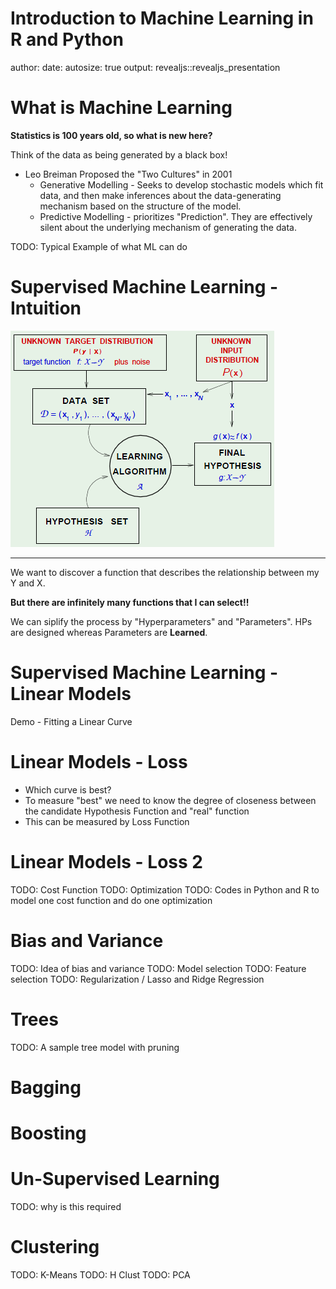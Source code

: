 Introduction to Machine Learning in R and Python
========================================================
author: 
date: 
autosize: true
output: revealjs::revealjs_presentation

What is Machine Learning
========================================================

**Statistics is 100 years old, so what is new here?**

Think of the data as being generated by a black box!

* Leo Breiman Proposed the "Two Cultures" in 2001
  + Generative Modelling - Seeks to develop stochastic models which fit data, and then make inferences about the data-generating mechanism based on the structure of the model. 
  + Predictive Modelling - prioritizes "Prediction". They are effectively silent about the underlying mechanism of generating the data. 

TODO: Typical Example of what ML can do


Supervised Machine Learning - Intuition
========================================================

![](img/learning-diagram.png) 
 
***
We want to discover a function that describes the relationship between my Y and X. 
 
__But there are infinitely many functions that I can select!!__

We can siplify the process by "Hyperparameters" and "Parameters". HPs are designed whereas Parameters are __Learned__.

Supervised Machine Learning - Linear Models
========================================================

Demo - Fitting a Linear Curve

Linear Models - Loss
========================================================

* Which curve is best? 
* To measure "best" we need to know the degree of closeness between the candidate Hypothesis Function and "real" function 
* This can be measured by Loss Function

Linear Models - Loss 2
========================================================

TODO: Cost Function
TODO: Optimization 
TODO: Codes in Python and R to model one cost function and do one optimization



Bias and Variance
========================================================

TODO: Idea of bias and variance 
TODO: Model selection 
TODO: Feature selection
TODO: Regularization / Lasso and Ridge Regression 

Trees
========================================================

TODO: A sample tree model with pruning

Bagging
========================================================


Boosting
========================================================


Un-Supervised Learning 
========================================================


TODO: why is this required

Clustering
========================================================

TODO: K-Means
TODO: H Clust
TODO: PCA

